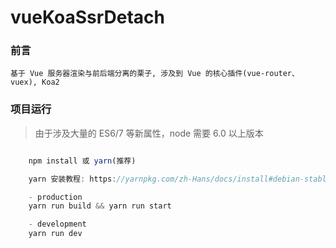 # vueKoaSsrDetach

### 前言

    基于 Vue 服务器渲染与前后端分离的栗子, 涉及到 Vue 的核心插件(vue-router、vuex), Koa2

### 项目运行

> 由于涉及大量的 ES6/7 等新属性，node 需要 6.0 以上版本

```javascript

    npm install 或 yarn(推荐)

    yarn 安装教程: https://yarnpkg.com/zh-Hans/docs/install#debian-stable

    - production
    yarn run build && yarn run start

    - development
    yarn run dev
```
